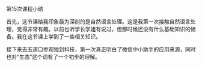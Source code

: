 第15次课程小结

​		首先，这节课给我印象最为深刻的是自然语言处理。这是我第一次接触自然语言处理，觉得非常有趣。以前也听学长学姐有说过，但那时候还没有什么基础知识的储备。我在这节课上学到了一些相关知识。

​		接下来去五道口参观独到科技，第一次真正明白了微信中小助手的应用来源，同时也对“生态”这个词有了一个初步的理解。